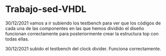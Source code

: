 # Trabajo-sed-VHDL
30/12/2021 vamos a ir subiendo los testbench para ver que los códigos de cada una de las componentes en las que hemos dividido el diseño funcionan correctamente para posteriormente crear la estructura top con todas ellas.

30/12/2021 subido el testbench del clock divider. Funciona correctamente.
